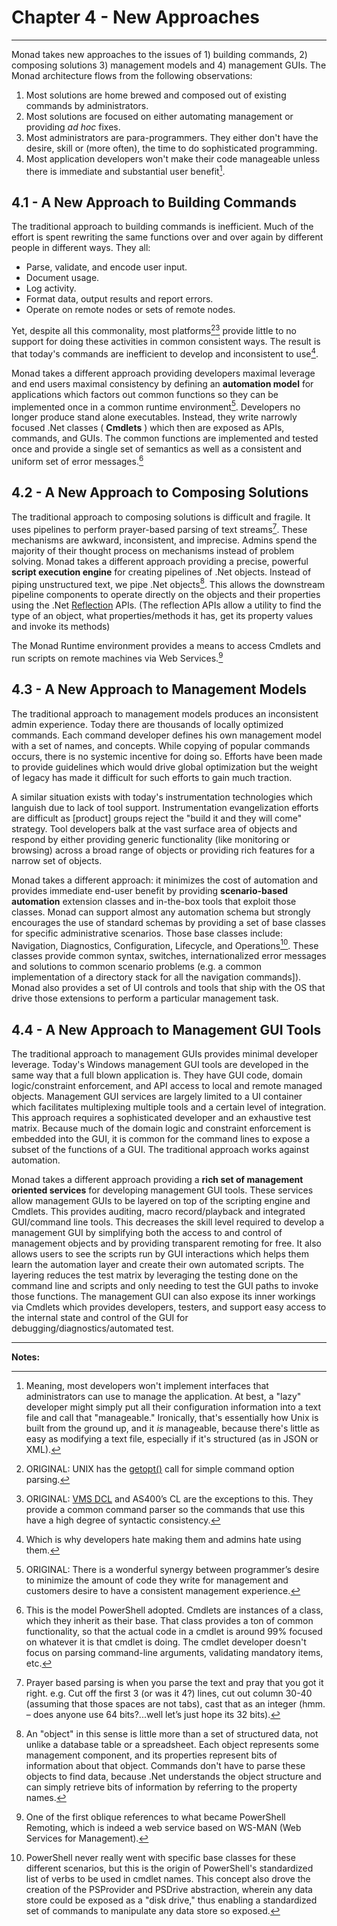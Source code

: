 # Chapter 4 - New Approaches
___
Monad takes new approaches to the issues of 1) building commands, 2) composing solutions 3) management models and 4) management GUIs.  The Monad architecture flows from the following observations:

1.  Most solutions are home brewed and composed out of existing commands by administrators.
2.  Most solutions are focused on either automating management or providing _ad hoc_ fixes.
3.  Most administrators are para-programmers.  They either don't have the desire, skill or (more often), the time to do sophisticated programming.
4.  Most application developers won't make their code manageable unless there is immediate and substantial user benefit[^4-5].

## 4.1 - A New Approach to Building Commands
The traditional approach to building commands is inefficient.  Much of the effort is spent rewriting the same functions over and over again by different people in different ways.  They all:

   * Parse, validate, and encode user input.
   * Document usage.
   * Log activity.
   * Format data, output results and report errors.
   * Operate on remote nodes or sets of remote nodes.
   
Yet, despite all this commonality, most platforms[^4-1][^4-2] provide little to no support for doing these activities in common consistent ways. The result is that today's commands are inefficient to develop and inconsistent to use[^4-6].

Monad takes a different approach providing developers maximal leverage and end users maximal consistency by defining an **automation model** for applications which factors out common functions so they can be implemented once in a common runtime environment[^4-3].  Developers no longer produce stand alone executables.  Instead, they write narrowly focused .Net classes ( **Cmdlets** ) which then are exposed as APIs, commands, and GUIs.  The common functions are implemented and tested once and provide a single set of semantics as well as a consistent and uniform set of error messages.[^4-7]

## 4.2 - A New Approach to Composing Solutions
The traditional approach to composing solutions is difficult and fragile.  It uses pipelines to perform prayer-based parsing of text streams[^4-4]. These mechanisms are awkward, inconsistent, and imprecise.  Admins spend the majority of their thought process on mechanisms instead of problem solving.  Monad takes a different approach providing a precise, powerful **script execution engine** for creating pipelines of .Net objects. Instead of piping unstructured text, we pipe .Net objects[^4-8]. This allows the downstream pipeline components to operate directly on the objects and their properties using the .Net [Reflection](http://msdn.microsoft.com/library/default.asp?url=/library/en-us/cpguide/html/cpconreflectionoverview.asp) APIs.  (The reflection APIs allow a utility to find the type of an object, what properties/methods it has, get its property values and invoke its methods)

The Monad Runtime environment provides a means to access Cmdlets and run scripts on remote machines via Web Services.[^4-9]

## 4.3 - A New Approach to Management Models
The traditional approach to management models produces an inconsistent admin experience.  Today there are thousands of locally optimized commands.  Each command developer defines his own management model with a set of names, and concepts.  While copying of popular commands occurs, there is no systemic incentive for doing so.  Efforts have been made to provide guidelines which would drive global optimization but the weight of legacy has made it difficult for such efforts to gain much traction.

A similar situation exists with today's instrumentation technologies which languish due to lack of tool support.  Instrumentation evangelization efforts are difficult as [product] groups reject the "build it and they will come" strategy.  Tool developers balk at the vast surface area of objects and respond by either providing generic functionality (like monitoring or browsing) across a broad range of objects or providing rich features for a narrow set of objects.

Monad takes a different approach: it minimizes the cost of automation and provides immediate end-user benefit by providing **scenario-based automation** extension classes and in-the-box tools that exploit those classes.  Monad can support almost any automation schema but strongly encourages the use of standard schemas by providing a set of base classes for specific administrative scenarios. Those base classes include: Navigation, Diagnostics, Configuration, Lifecycle,  and Operations[^4-10].  These classes provide common syntax, switches, internationalized error messages and solutions to common scenario problems (e.g. a common implementation of a directory stack for all the navigation commands]).  Monad also provides a set of UI controls and tools that ship with the OS that drive those extensions to perform a particular management task.


## 4.4 - A New Approach to Management GUI Tools

The traditional approach to management GUIs provides minimal developer leverage. Today's Windows management GUI tools are developed in the same way that a full blown application is.  They have GUI code, domain logic/constraint enforcement, and API access to local and remote managed objects.  Management GUI services are largely limited to a UI container which facilitates multiplexing multiple tools and a certain level of integration.  This approach requires a sophisticated developer and an exhaustive test matrix.  Because much of the domain logic and constraint enforcement is embedded into the GUI, it is common for the command lines to expose a subset of the functions of a GUI.  The traditional approach works against automation.

Monad takes a different approach providing a **rich set of management oriented services** for developing management GUI tools.  These services allow management GUIs to be layered on top of the scripting engine and Cmdlets.  This provides auditing, macro record/playback and integrated GUI/command line tools.  This decreases the skill level required to develop a management GUI by simplifying both the access to and control of management objects and by providing transparent remoting for free.  It also allows users to see the scripts run by GUI interactions which helps them learn the automation layer and create their own automated scripts.  The layering reduces the test matrix by leveraging the testing done on the command line and scripts and only needing to test the GUI paths to invoke those functions.  The management GUI can also expose its inner workings via Cmdlets which provides developers, testers, and support easy access to the internal state and control of the GUI for debugging/diagnostics/automated test.

___

**Notes:**
[^4-1]: ORIGINAL: UNIX has the [getopt()](http://www.gnu.org/software/libc/manual/html_node/Using-Getopt.html) call for simple command option parsing. 

[^4-2]: ORIGINAL: [VMS DCL](http://h71000.www7.hp.com/doc/732final/9996/9996pro.html) and AS400’s CL are the exceptions to this.  They provide a common command parser so the commands that use this have a high degree of syntactic consistency.

[^4-3]: ORIGINAL: There is a wonderful synergy between programmer’s desire to minimize the amount of code they write for management and customers desire to have a consistent management experience.

[^4-4]: Prayer based parsing is when you parse the text and pray that you got it right. e.g. Cut off the first 3 (or was it 4?) lines, cut out column 30-40 (assuming that those spaces are not tabs), cast that as an integer (hmm. – does anyone use 64 bits?...well let’s just hope its 32 bits).

[^4-5]: Meaning, most developers won't implement interfaces that administrators can use to manage the application. At best, a "lazy" developer might simply put all their configuration information into a text file and call that "manageable." Ironically, that's essentially how Unix is built from the ground up, and it _is_ manageable, because there's little as easy as modifying a text file, especially if it's structured (as in JSON or XML).

[^4-6]: Which is why developers hate making them and admins hate using them.

[^4-7]: This is the model PowerShell adopted. Cmdlets are instances of a class, which they inherit as their base. That class provides a ton of common functionality, so that the actual code in a cmdlet is around 99% focused on whatever it is that cmdlet is doing. The cmdlet developer doesn't focus on parsing command-line arguments, validating mandatory items, etc.

[^4-8]: An "object" in this sense is little more than a set of structured data, not unlike a database table or a spreadsheet. Each object represents some management component, and its properties represent bits of information about that object. Commands don't have to parse these objects to find data, because .Net understands the object structure and can simply retrieve bits of information by referring to the property names.

[^4-9]: One of the first oblique references to what became PowerShell Remoting, which is indeed a web service based on WS-MAN (Web Services for Management). 

[^4-10]: PowerShell never really went with specific base classes for these different scenarios, but this is the origin of PowerShell's standardized list of verbs to be used in cmdlet names. This concept also drove the creation of the PSProvider and PSDrive abstraction, wherein any data store could be exposed as a "disk drive," thus enabling a standardized set of commands to manipulate any data store so exposed.
